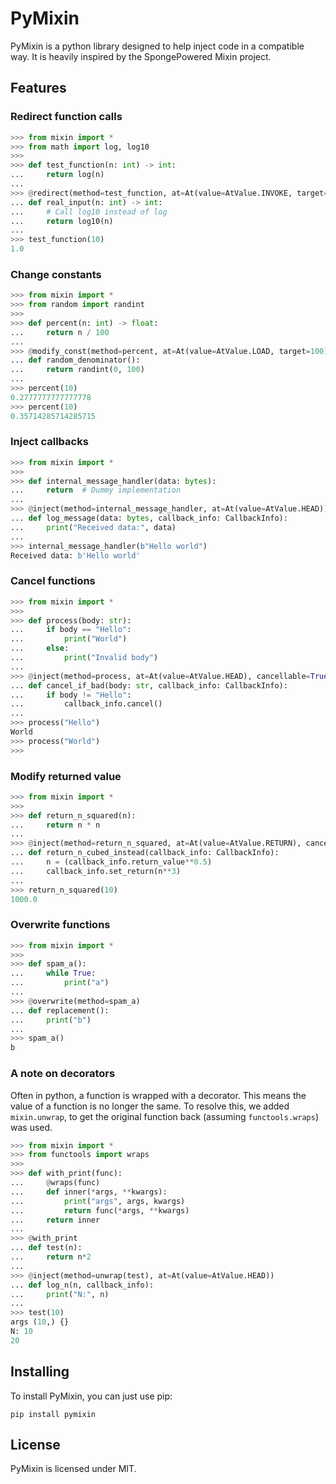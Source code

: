 # PyMixin

PyMixin is a python library designed to help inject code in a compatible way.
It is heavily inspired by the SpongePowered Mixin project.

## Features

### Redirect function calls

```python
>>> from mixin import *
>>> from math import log, log10
>>> 
>>> def test_function(n: int) -> int:
...     return log(n)
... 
>>> @redirect(method=test_function, at=At(value=AtValue.INVOKE, target=log))
... def real_input(n: int) -> int:
...     # Call log10 instead of log
...     return log10(n)
... 
>>> test_function(10)
1.0
```

### Change constants

```python
>>> from mixin import *
>>> from random import randint
>>> 
>>> def percent(n: int) -> float:
...     return n / 100
... 
>>> @modify_const(method=percent, at=At(value=AtValue.LOAD, target=100))
... def random_denominator():
...     return randint(0, 100)
... 
>>> percent(10)
0.2777777777777778
>>> percent(10)
0.35714285714285715
```

### Inject callbacks

```python
>>> from mixin import *
>>> 
>>> def internal_message_handler(data: bytes):
...     return  # Dummy implementation
... 
>>> @inject(method=internal_message_handler, at=At(value=AtValue.HEAD))
... def log_message(data: bytes, callback_info: CallbackInfo):
...     print("Received data:", data)
... 
>>> internal_message_handler(b"Hello world")
Received data: b'Hello world'
```

### Cancel functions

```python
>>> from mixin import *
>>> 
>>> def process(body: str):
...     if body == "Hello":
...         print("World")
...     else:
...         print("Invalid body")
... 
>>> @inject(method=process, at=At(value=AtValue.HEAD), cancellable=True)
... def cancel_if_bad(body: str, callback_info: CallbackInfo):
...     if body != "Hello":
...         callback_info.cancel()
... 
>>> process("Hello")
World
>>> process("World")
>>> 
```

### Modify returned value

```python
>>> from mixin import *
>>> 
>>> def return_n_squared(n):
...     return n * n
... 
>>> @inject(method=return_n_squared, at=At(value=AtValue.RETURN), cancellable=True)  # Warning: injects at EVERY return by default
... def return_n_cubed_instead(callback_info: CallbackInfo):
...     n = (callback_info.return_value**0.5)
...     callback_info.set_return(n**3)
... 
>>> return_n_squared(10)
1000.0
```

### Overwrite functions

```python
>>> from mixin import *
>>> 
>>> def spam_a():
...     while True:
...         print("a")
... 
>>> @overwrite(method=spam_a)
... def replacement():
...     print("b")
... 
>>> spam_a()
b
```

### A note on decorators

Often in python, a function is wrapped with a decorator. This means the value of a function is no longer the same.
To resolve this, we added `mixin.unwrap`, to get the original function back (assuming `functools.wraps`) was used.

```python
>>> from mixin import *
>>> from functools import wraps
>>> 
>>> def with_print(func):
...     @wraps(func)
...     def inner(*args, **kwargs):
...         print("args", args, kwargs)
...         return func(*args, **kwargs)
...     return inner
... 
>>> @with_print
... def test(n):
...     return n*2
... 
>>> @inject(method=unwrap(test), at=At(value=AtValue.HEAD))
... def log_n(n, callback_info):
...     print("N:", n)
... 
>>> test(10)
args (10,) {}
N: 10
20

```

## Installing

To install PyMixin, you can just use pip:

```shell
pip install pymixin
```

## License

PyMixin is licensed under MIT.
